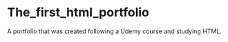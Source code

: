 # The_first_html_portfolio
A portfolio that was created following a Udemy course and studying HTML.
